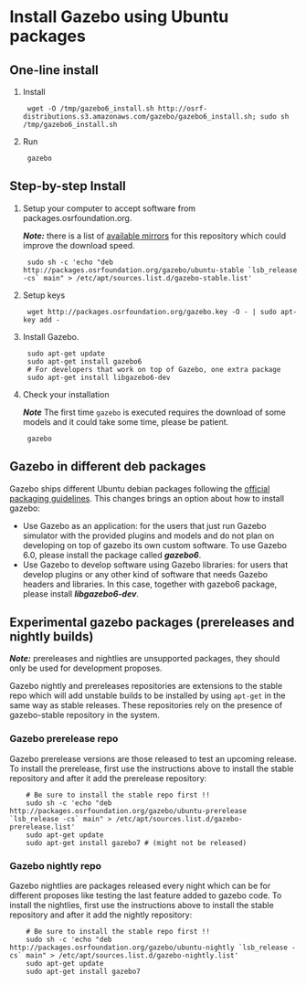 # Install Gazebo using Ubuntu packages

## One-line install

1. Install

        wget -O /tmp/gazebo6_install.sh http://osrf-distributions.s3.amazonaws.com/gazebo/gazebo6_install.sh; sudo sh /tmp/gazebo6_install.sh

2. Run

        gazebo

## Step-by-step Install

1. Setup your computer to accept software from packages.osrfoundation.org.

    ***Note:*** there is a list of [available mirrors](https://bitbucket.org/osrf/gazebo/wiki/gazebo_mirrors) for this repository which could improve the download speed.

        sudo sh -c 'echo "deb http://packages.osrfoundation.org/gazebo/ubuntu-stable `lsb_release -cs` main" > /etc/apt/sources.list.d/gazebo-stable.list'

1. Setup keys

        wget http://packages.osrfoundation.org/gazebo.key -O - | sudo apt-key add -

1. Install Gazebo.

        sudo apt-get update
        sudo apt-get install gazebo6
        # For developers that work on top of Gazebo, one extra package
        sudo apt-get install libgazebo6-dev

1. Check your installation

    ***Note*** The first time `gazebo` is executed requires the download of some models and it could take some time, please be patient.

        gazebo

## Gazebo in different deb packages

Gazebo ships different Ubuntu debian packages following the [official packaging guidelines](https://www.debian.org/doc/manuals/maint-guide/). This changes brings an option about how to install gazebo:

 * Use Gazebo as an application: for the users that just run Gazebo simulator with the provided plugins and models and do not plan on developing on top of gazebo its own custom software. To use Gazebo 6.0, please install the package called ***gazebo6***.
 * Use Gazebo to develop software using Gazebo libraries: for users that develop plugins or any other kind of software that needs Gazebo headers and libraries. In this case, together with gazebo6 package, please install ***libgazebo6-dev***.

## Experimental gazebo packages (prereleases and nightly builds)

***Note:*** prereleases and nightlies are unsupported packages, they should
only be used for development proposes.

Gazebo nightly and prereleases repositories are extensions to the stable 
repo which will add unstable builds to be installed by using `apt-get`
in the same way as stable releases. These repositories rely on the
presence of gazebo-stable repository in the system.

### Gazebo prerelease repo

Gazebo prerelease versions are those released to test an upcoming release.
To install the prerelease, first use the
instructions above to install the stable repository and after it add the
prerelease repository:

        # Be sure to install the stable repo first !!
        sudo sh -c 'echo "deb http://packages.osrfoundation.org/gazebo/ubuntu-prerelease `lsb_release -cs` main" > /etc/apt/sources.list.d/gazebo-prerelease.list'
        sudo apt-get update
        sudo apt-get install gazebo7 # (might not be released)

### Gazebo nightly repo

Gazebo nightlies are packages released every night which can be for different
proposes like testing the last feature added to gazebo code. To install the
nightlies, first use the instructions above to install the stable repository
and after it add the nightly repository:

        # Be sure to install the stable repo first !!
        sudo sh -c 'echo "deb http://packages.osrfoundation.org/gazebo/ubuntu-nightly `lsb_release -cs` main" > /etc/apt/sources.list.d/gazebo-nightly.list'
        sudo apt-get update
        sudo apt-get install gazebo7
